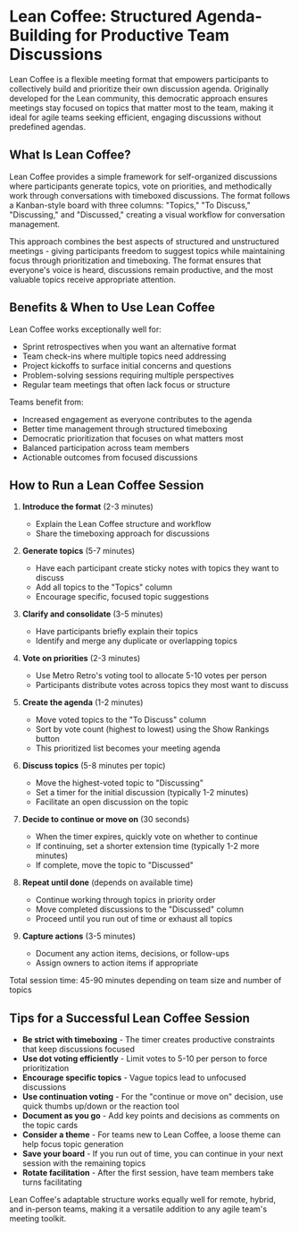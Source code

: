 # Lean Coffee: Structured Agenda-Building for Productive Team Discussions

Lean Coffee is a flexible meeting format that empowers participants to collectively build and prioritize their own discussion agenda. Originally developed for the Lean community, this democratic approach ensures meetings stay focused on topics that matter most to the team, making it ideal for agile teams seeking efficient, engaging discussions without predefined agendas.

## What Is Lean Coffee?

Lean Coffee provides a simple framework for self-organized discussions where participants generate topics, vote on priorities, and methodically work through conversations with timeboxed discussions. The format follows a Kanban-style board with three columns: "Topics," "To Discuss," "Discussing," and "Discussed," creating a visual workflow for conversation management.

This approach combines the best aspects of structured and unstructured meetings - giving participants freedom to suggest topics while maintaining focus through prioritization and timeboxing. The format ensures that everyone's voice is heard, discussions remain productive, and the most valuable topics receive appropriate attention.

## Benefits & When to Use Lean Coffee

Lean Coffee works exceptionally well for:
- Sprint retrospectives when you want an alternative format
- Team check-ins where multiple topics need addressing
- Project kickoffs to surface initial concerns and questions
- Problem-solving sessions requiring multiple perspectives
- Regular team meetings that often lack focus or structure

Teams benefit from:
- Increased engagement as everyone contributes to the agenda
- Better time management through structured timeboxing
- Democratic prioritization that focuses on what matters most
- Balanced participation across team members
- Actionable outcomes from focused discussions

## How to Run a Lean Coffee Session

1. **Introduce the format** (2-3 minutes)
   - Explain the Lean Coffee structure and workflow
   - Share the timeboxing approach for discussions

2. **Generate topics** (5-7 minutes)
   - Have each participant create sticky notes with topics they want to discuss
   - Add all topics to the "Topics" column
   - Encourage specific, focused topic suggestions

3. **Clarify and consolidate** (3-5 minutes)
   - Have participants briefly explain their topics
   - Identify and merge any duplicate or overlapping topics

4. **Vote on priorities** (2-3 minutes)
   - Use Metro Retro's voting tool to allocate 5-10 votes per person
   - Participants distribute votes across topics they most want to discuss

5. **Create the agenda** (1-2 minutes)
   - Move voted topics to the "To Discuss" column
   - Sort by vote count (highest to lowest) using the Show Rankings button
   - This prioritized list becomes your meeting agenda

6. **Discuss topics** (5-8 minutes per topic)
   - Move the highest-voted topic to "Discussing"
   - Set a timer for the initial discussion (typically 1-2 minutes)
   - Facilitate an open discussion on the topic

7. **Decide to continue or move on** (30 seconds)
   - When the timer expires, quickly vote on whether to continue
   - If continuing, set a shorter extension time (typically 1-2 more minutes)
   - If complete, move the topic to "Discussed"

8. **Repeat until done** (depends on available time)
   - Continue working through topics in priority order
   - Move completed discussions to the "Discussed" column
   - Proceed until you run out of time or exhaust all topics

9. **Capture actions** (3-5 minutes)
   - Document any action items, decisions, or follow-ups
   - Assign owners to action items if appropriate

Total session time: 45-90 minutes depending on team size and number of topics

## Tips for a Successful Lean Coffee Session

- **Be strict with timeboxing** - The timer creates productive constraints that keep discussions focused
- **Use dot voting efficiently** - Limit votes to 5-10 per person to force prioritization
- **Encourage specific topics** - Vague topics lead to unfocused discussions
- **Use continuation voting** - For the "continue or move on" decision, use quick thumbs up/down or the reaction tool
- **Document as you go** - Add key points and decisions as comments on the topic cards
- **Consider a theme** - For teams new to Lean Coffee, a loose theme can help focus topic generation
- **Save your board** - If you run out of time, you can continue in your next session with the remaining topics
- **Rotate facilitation** - After the first session, have team members take turns facilitating

Lean Coffee's adaptable structure works equally well for remote, hybrid, and in-person teams, making it a versatile addition to any agile team's meeting toolkit.
